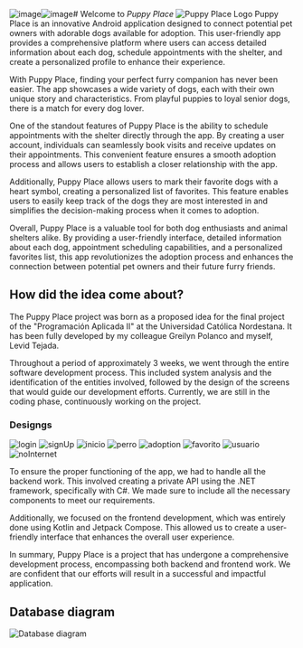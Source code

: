 ![image](https://github.com/JaSsT20/PuppyPlace/assets/112819454/b25a7db6-36c1-4670-9fa0-73c5e8a21c71)![image](https://github.com/JaSsT20/PuppyPlace/assets/112819454/1d191349-01c9-4d70-844b-0a9de00061c8)# Welcome to _Puppy Place_
![Puppy Place Logo](https://i.ibb.co/z5H8jYZ/logo.jpg)
Puppy Place is an innovative Android application designed to connect potential pet owners with adorable dogs available for adoption. This user-friendly app provides a comprehensive platform where users can access detailed information about each dog, schedule appointments with the shelter, and create a personalized profile to enhance their experience.

With Puppy Place, finding your perfect furry companion has never been easier. The app showcases a wide variety of dogs, each with their own unique story and characteristics. From playful puppies to loyal senior dogs, there is a match for every dog lover.

One of the standout features of Puppy Place is the ability to schedule appointments with the shelter directly through the app. By creating a user account, individuals can seamlessly book visits and receive updates on their appointments. This convenient feature ensures a smooth adoption process and allows users to establish a closer relationship with the app.

Additionally, Puppy Place allows users to mark their favorite dogs with a heart symbol, creating a personalized list of favorites. This feature enables users to easily keep track of the dogs they are most interested in and simplifies the decision-making process when it comes to adoption.

Overall, Puppy Place is a valuable tool for both dog enthusiasts and animal shelters alike. By providing a user-friendly interface, detailed information about each dog, appointment scheduling capabilities, and a personalized favorites list, this app revolutionizes the adoption process and enhances the connection between potential pet owners and their future furry friends.

## How did the idea come about?
The Puppy Place project was born as a proposed idea for the final project of the "Programación Aplicada II" at the Universidad Católica Nordestana. It has been fully developed by my colleague Greilyn Polanco and myself, Levid Tejada.

Throughout a period of approximately 3 weeks, we went through the entire software development process. This included system analysis and the identification of the entities involved, followed by the design of the screens that would guide our development efforts. Currently, we are still in the coding phase, continuously working on the project.
### Designgs 
![login](https://i.imgur.com/OmbQFqu.jpg)
![signUp](https://i.imgur.com/sal5t2f.jpg)
![inicio](https://i.imgur.com/r9rqIJ3.jpg)
![perro](https://i.imgur.com/SXj0eje.jpg)
![adoption](https://i.imgur.com/ztzVh91.jpg)
![favorito](https://i.imgur.com/8H4PIDE.jpg)
![usuario](https://i.imgur.com/Lc48h2B.jpg)
![noInternet](https://i.imgur.com/v9VZndO.jpg)

To ensure the proper functioning of the app, we had to handle all the backend work. This involved creating a private API using the .NET framework, specifically with C#. We made sure to include all the necessary components to meet our requirements.

Additionally, we focused on the frontend development, which was entirely done using Kotlin and Jetpack Compose. This allowed us to create a user-friendly interface that enhances the overall user experience.

In summary, Puppy Place is a project that has undergone a comprehensive development process, encompassing both backend and frontend work. We are confident that our efforts will result in a successful and impactful application.

## Database diagram

![Database diagram](https://i.imgur.com/0GSO92h.png)
